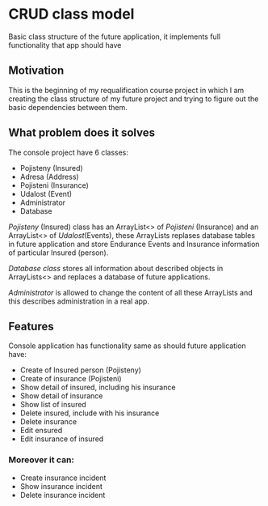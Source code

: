 # CRUD class model
Basic class structure of the future application, it implements full functionality that app should have

## Motivation

This is the beginning of my requalification course project in which I am creating the class structure of my future project and trying to figure out the basic dependencies between them.

## What problem does it solves

The console project have 6 classes:

- Pojisteny (Insured)
- Adresa (Address)
- Pojisteni (Insurance)
- Udalost (Event)
- Administrator
- Database

 *Pojisteny* (Insured) class has an ArrayList<> of *Pojisteni* (Insurance) and an ArrayList<> of *Udalost*(Events), these ArrayLists replases database tables in future application and store Endurance Events and Insurance information of particular Insured (person).

 *Database class* stores all information about described objects in ArrayLists<> and replaces a database of future applications.

 *Administrator* is allowed to change the content of all these ArrayLists and this describes administration in a real app.

## Features

Console application has functionality same as should future application have:

- Create of Insured person (Pojisteny)
- Create of insurance (Pojisteni)
- Show detail of insured, including his insurance
- Show detail of insurance
- Show list of insured
- Delete insured, include with his insurance
- Delete insurance
- Edit ensured
- Edit insurance of insured

### Moreover it can:

- Create insurance incident
- Show insurance incident
- Delete insurance incident
